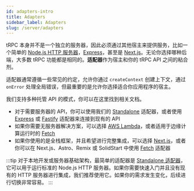 ```yaml
---
id: adapters-intro
title: Adapters
sidebar_label: Adapters
slug: /server/adapters
---
```


tRPC 本身并不是一个独立的服务器，因此必须通过其他宿主来提供服务，比如一个简单的 [Node.js HTTP 服务器](adapters/standalone)，[Express](adapters/express)，甚至是 [Next.js](adapters/nextjs)。无论你选择哪种后端，大多数 tRPC 功能都是相同的。**适配器**作为宿主和你的 tRPC API 之间的粘合剂。

适配器通常遵循一些常见的约定，允许你通过 `createContext` 创建上下文，通过 `onError` 处理全局错误，但最重要的是允许你选择适合你应用程序的宿主。

我们支持多种托管 API 的模式，你可以在这里找到相关文档。

- 对于需要服务器的 API，你可以使用我们的 [Standalone](adapters/standalone) 适配器，或者使用 [Express](adapters/express) 或 [Fastify](adapters/fastify) 适配器来连接到现有的 API
- 如果你需要无服务器解决方案，可以选择  [AWS Lambda](adapters/aws-lambda)，或者适用于边缘计算运行时的 [Fetch](adapters/fetch)
- 如果你使用的是全栈框架，并且希望进行完整集成，可以选择 [Next.js](adapters/nextjs)，或者你可以在 Next.js、Astro、Remix 或 SolidStart 中使用 [Fetch](adapters/fetch) 适配器

:::tip
对于本地开发或服务器基础架构，最简单的适配器是 [Standalone 适配器](adapters/standalone)，它可以用于运行标准的 Node.js HTTP 服务器。如果你需要快速入门并且没有现有的 HTTP 服务器进行集成，我们推荐使用它。如果你的需求发生变化，后续进行切换非常容易。
:::

